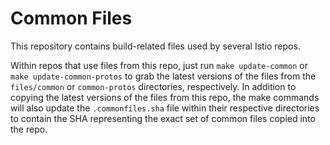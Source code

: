 # Common Files

This repository contains build-related files used by several Istio repos.

Within repos that use files from this repo, just run `make update-common` or
`make update-common-protos` to grab the latest versions of the files from the
`files/common` or `common-protos` directories, respectively. In addition to
copying the latest versions of the files from this repo, the make commands
will also update the `.commonfiles.sha` file within their respective
directories to contain the SHA representing the exact set of common files
copied into the repo.